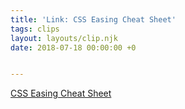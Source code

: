 ```yaml
---
title: 'Link: CSS Easing Cheat Sheet'
tags: clips
layout: layouts/clip.njk
date: 2018-07-18 00:00:00 +0


---
```

[CSS Easing Cheat Sheet](https://easings.net/ "https://easings.net/")